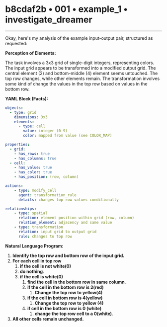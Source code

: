 # b8cdaf2b • 001 • example_1 • investigate_dreamer

---
Okay, here's my analysis of the example input-output pair, structured as requested:

**Perception of Elements:**

The task involves a 3x3 grid of single-digit integers, representing colors.  The input grid appears to be transformed into a modified output grid. The central element (2) and bottom-middle (4) element seems untouched. The top row changes, while other elements remain. The transformation involves some kind of change the values in the top row based on values in the bottom row.

**YAML Block (Facts):**



```yaml
objects:
  - type: grid
    dimensions: 3x3
    elements:
      - type: cell
        value: integer (0-9)
        color: mapped from value (see COLOR_MAP)

properties:
  - grid:
    - has_rows: true
    - has_columns: true
  - cell:
    - has_value: true
    - has_color: true
    - has_position: (row, column)

actions:
    - type: modify_cell
      agent: transformation_rule
      details: changes top row values conditionally

relationships:
    - type: spatial
      relation: element position within grid (row, column)
      relation_element: adjacency and same value
    - type: transformation
      relation: input grid to output grid
      rule: changes to top row
```



**Natural Language Program:**

1.  **Identify the top row and bottom row of the input grid.**
2. **For each cell in top row**
   1.  **if the cell is not white(0)**
      1.  **do nothing**.
   2.  **if the cell is white(0)**
       1. **find the cell in the bottom row in same column**.
       2. **if the cell in the bottom row is 2(red)**
          1.   **Change the top row to yellow(4)**
       3. **if the cell in bottom row is 4(yellow)**
          1.  **Change the top row to yellow (4)**
       4. **if cell in the bottom row is 0 (white)**
            1. **change the top row cell to a 0(white)**.
3.  **All other cells remain unchanged.**


